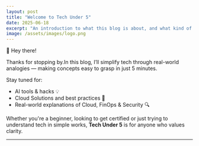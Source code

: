 ```yaml
---
layout: post
title: "Welcome to Tech Under 5"
date: 2025-06-18
excerpt: "An introduction to what this blog is about, and what kind of content you’ll find here."
image: /assets/images/logo.png
---
```


👋 Hey there!

Thanks for stopping by.In this blog, I’ll simplify tech through real-world analogies — making concepts easy to grasp in just 5 minutes.

Stay tuned for:
- AI tools & hacks 💡
- Cloud Solutions and best practices 🧱
- Real-world explanations of Cloud, FinOps & Security 🔍

Whether you're a beginner, looking to get certified or just trying to understand tech in simple works, **Tech Under 5** is for anyone who values clarity.

---


